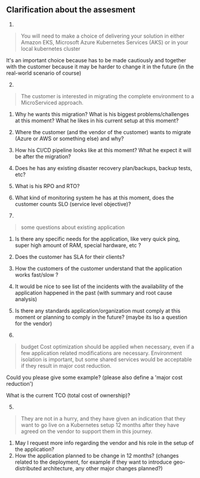 
## Clarification about the assesment

1.

> You will need to make a choice of delivering your solution in either Amazon EKS, Microsoft Azure Kubernetes Services (AKS) or in your local kubernetes cluster

It's an important choice because has to be made cautiously and together with the customer because it may be harder to change it in the future (in the real-world scenario of course)

2.

> The customer is interested in migrating the complete environment to a MicroServiced approach.

  1. Why he wants this migration? What is his biggest problems/challenges at this moment? What he likes in his current setup at this moment?
  2. Where the customer (and the vendor of the customer) wants to migrate (Azure or AWS or something else) and why?
  3. How his CI/CD pipeline looks like at this moment? What he expect it will be after the migration?
  4. Does he has any existing disaster recovery plan/backups, backup tests, etc?
  5. What is his RPO and RTO?
  6. What kind of monitoring system he has at this moment, does the customer counts SLO (service level objective)?


3.

> some questions about existing application

  1. Is there any specific needs for the application, like very quick ping, super high amount of RAM, special hardware, etc ?
  2. Does the customer has SLA for their clients?
  3. How the customers of the customer understand that the application works fast/slow ?
  4. It would be nice to see list of the incidents with the availability of the application happened in the past (with summary and root cause analysis)
  5. Is there any standards application/organization must comply at this moment or planning to comply in the future? (maybe its lso a question for the vendor)

4. 

> budget
> Cost optimization should be applied when necessary, even if a few application related modifications are necessary. Environment isolation is important, but some shared services would be acceptable if they result in major cost reduction.

Could you please give some example? (please also define a 'major cost reduction')

What is the current TCO (total cost of ownership)?


5.

> They are not in a hurry, and they have given an indication that they want to go live on a Kubernetes setup 12 months after they have agreed on the vendor to support them in this journey.

  1. May I request more info regarding the vendor and his role in the setup of the application? 
  2. How the application planned to be change in 12 months? (changes related to the deployment, for example if they want to introduce geo-distributed architecture, any other major changes planned?)



